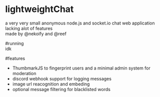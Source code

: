 # lightweightChat
a very very small anonymous node.js and socket.io chat web application lacking alot of features  
made by @nekoify and @reef  

#running  
idk  
  
#features  
 - ThumbmarkJS to fingerprint users and a minimal admin system for moderation
 - discord webhook support for logging messages
 - image url reacognition and embeding
 - optional message filtering for blacklisted words 
